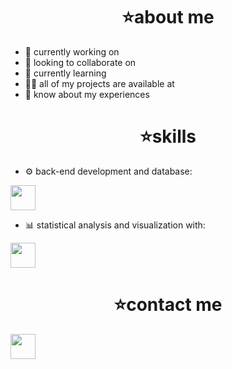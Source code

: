 <!--
**samttsummer/samttsummer** is a ✨ _special_ ✨ repository because its `README.md` (this file) appears on your GitHub profile. -->

<h1 align="center"></h1>
<h3 align="center"></h3>

<h1 align="center">⭐about me</h1>

- 🔭 currently working on
- 🤝 looking to collaborate on
- 🌱 currently learning
- 👨‍💻 all of my projects are available at
- 📄 know about my experiences

<h1 align="center"></h1>
<h1 align="center">⭐skills</h1>

- ⚙️ back-end development and database:

<img src="https://cdn.jsdelivr.net/gh/devicons/devicon@latest/icons/python/python-original.svg" width="40" height="40"/>
  
- 📊 statistical analysis and visualization with:
<img src="https://cdn.jsdelivr.net/gh/devicons/devicon@latest/icons/r/r-original.svg" width="40" height="40"/>

<h1 align="center"></h1>
<h1 align="center">⭐contact me</h1>
<img src="https://cdn.jsdelivr.net/gh/devicons/devicon@latest/icons/linkedin/linkedin-original.svg" width="40" height="40"/>
